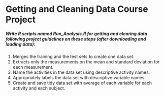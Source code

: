 # Getting and Cleaning Data Course Project


##### Write R scripts named Run_Analysis.R for getting and clearing data following project guidelines on these steps (after downloading and loading data):

1.	Merges the training and the test sets to create one data set.
2.	Extracts only the measurements on the mean and standard deviation for each measurement. 
3.	Name the activities in the data set using descriptive activity names. 
4.	Appropriately labels the data set with descriptive variable names. 
5.	Create and save tidy data set with average of each variable for each activity and each subject.
